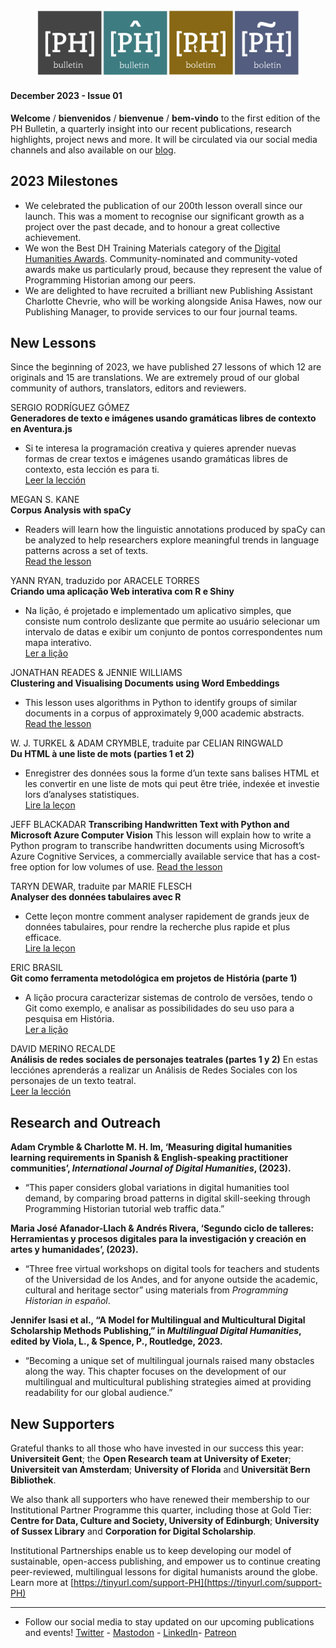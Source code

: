 <p><figure><img src="/images/blog/ph-bulletin-banner.png" alt="Banner showing the four Programming Historian logos and the title Bulletin in each language "/><figcaption></figcaption> </figure></p>

#### December 2023 - Issue 01

**Welcome** / **bienvenidos** / **bienvenue** / **bem-vindo** to the first edition of the PH Bulletin, a quarterly insight into our recent publications, research highlights, project news and more.
It will be circulated via our social media channels and also available on our [blog](https://programminghistorian.org/blog/).

## 2023 Milestones

- We celebrated the publication of our 200th lesson overall since our launch. This was a moment to recognise our significant growth as a project over the past decade, and to honour a great collective achievement.
- We won the Best DH Training Materials category of the [Digital Humanities Awards](http://dhawards.org/dhawards2022/results/). Community-nominated and community-voted awards make us particularly proud, because they represent the value of Programming Historian among our peers.
- We are delighted to have recruited a brilliant new Publishing Assistant Charlotte Chevrie, who will be working alongside Anisa Hawes, now our Publishing Manager, to provide services to our four journal teams.

## New Lessons

Since the beginning of 2023, we have published 27 lessons of which 12 are originals and 15 are translations. We are extremely proud of our global community of authors, translators, editors and reviewers.

SERGIO RODRÍGUEZ GÓMEZ    
**Generadores de texto e imágenes usando gramáticas libres de contexto en Aventura.js**
- Si te interesa la programación creativa y quieres aprender nuevas formas de crear textos e imágenes usando gramáticas libres de contexto, esta lección es para ti.   
[Leer la lección](https://doi.org/10.46430/phes0063)

MEGAN S. KANE    
**Corpus Analysis with spaCy**
- Readers will learn how the linguistic annotations produced by spaCy can be analyzed to help researchers explore meaningful trends in language patterns across a set of texts.   
[Read the lesson](https://doi.org/10.46430/phen0113)

YANN RYAN, traduzido por ARACELE TORRES    
**Criando uma aplicação Web interativa com R e Shiny** 
- Na lição, é projetado e implementado um aplicativo simples, que consiste num controlo deslizante que permite ao usuário selecionar um intervalo de datas e exibir um conjunto de pontos correspondentes num mapa interativo.     
[Ler a lição](https://doi.org/10.46430/phpt0044)

JONATHAN READES & JENNIE WILLIAMS    
**Clustering and Visualising Documents using Word Embeddings**
- This lesson uses algorithms in Python to identify groups of similar documents in a corpus of approximately 9,000 academic abstracts.   
[Read the lesson](https://doi.org/10.46430/phen0111)

W. J. TURKEL & ADAM CRYMBLE, traduite par CELIAN RINGWALD    
**Du HTML à une liste de mots (parties 1 et 2)**
- Enregistrer des données sous la forme d’un texte sans balises HTML et les convertir en une liste de mots qui peut être triée, indexée et investie lors d’analyses statistiques.   
[Lire la leçon](https://doi.org/10.46430/phfr0026)

JEFF BLACKADAR
**Transcribing Handwritten Text with Python and Microsoft Azure Computer Vision**
This lesson will explain how to write a Python program to transcribe handwritten documents using Microsoft’s Azure Cognitive Services, a commercially available service that has a cost-free option for low volumes of use.
[Read the lesson](https://doi.org/10.46430/phen0114)

TARYN DEWAR, traduite par MARIE FLESCH    
**Analyser des données tabulaires avec R**
- Cette leçon montre comment analyser rapidement de grands jeux de données tabulaires, pour rendre la recherche plus rapide et plus efficace.   
[Lire la leçon](https://doi.org/10.46430/phfr0027)

ERIC BRASIL    
**Git como ferramenta metodológica em projetos de História (parte 1)**
- A lição procura caracterizar sistemas de controlo de versões, tendo o Git como exemplo, e analisar as possibilidades do seu uso para a pesquisa em História.   
[Ler a lição](https://doi.org/10.46430/phpt0045)

DAVID MERINO RECALDE    
**Análisis de redes sociales de personajes teatrales (partes 1 y 2)**
En estas lecciónes aprenderás a realizar un Análisis de Redes Sociales con los personajes de un texto teatral.    
[Leer la lección](https://doi.org/10.46430/phes0064)

## Research and Outreach

**Adam Crymble & Charlotte M. H. Im, ‘Measuring digital humanities learning requirements in Spanish & English-speaking practitioner communities’, _International Journal of Digital Humanities_, (2023).**
- “This paper considers global variations in digital humanities tool demand, by comparing broad patterns in digital skill-seeking through Programming Historian tutorial web traffic data.”

**Maria José Afanador-Llach & Andrés Rivera, ‘Segundo ciclo de talleres: Herramientas y procesos digitales para la investigación y creación en artes y humanidades’, (2023).**
- “Three free virtual workshops on digital tools for teachers and students of the Universidad de los Andes, and for anyone outside the academic, cultural and heritage sector” using materials from _Programming Historian in español_.

**Jennifer Isasi et al., “A Model for Multilingual and Multicultural Digital Scholarship Methods Publishing,” in _Multilingual Digital Humanities_, edited by Viola, L., & Spence, P., Routledge, 2023.**
- “Becoming a unique set of multilingual journals raised many obstacles along the way. This chapter focuses on the development of our multilingual and multicultural publishing strategies aimed at providing readability for our global audience.”

## New Supporters

Grateful thanks to all those who have invested in our success this year: **Universiteit Gent**; the **Open Research team at University of Exeter**; **Universiteit van Amsterdam**;  **University of Florida** and **Universität Bern Bibliothek**.   

We also thank all supporters who have renewed their membership to our Institutional Partner Programme this quarter, including those at Gold Tier: **Centre for Data, Culture and Society, University of Edinburgh**; **University of Sussex Library** and **Corporation for Digital Scholarship**.

Institutional Partnerships enable us to keep developing our model of sustainable, open-access publishing, and empower us to continue creating peer-reviewed, multilingual lessons for digital humanists around the globe. Learn more at [https://tinyurl.com/support-PH](https://tinyurl.com/support-PH)

------    
- Follow our social media to stay updated on our upcoming publications and events! [Twitter](https://twitter.com/ProgHist) - [Mastodon](https://hcommons.social/@proghist) - [LinkedIn](https://www.linkedin.com/company/prog-hist/)- [Patreon](https://www.patreon.com/theprogramminghistorian)